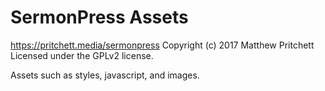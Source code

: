 # SermonPress Assets #
https://pritchett.media/sermonpress
Copyright (c) 2017 Matthew Pritchett
Licensed under the GPLv2 license.

Assets such as styles, javascript, and images.